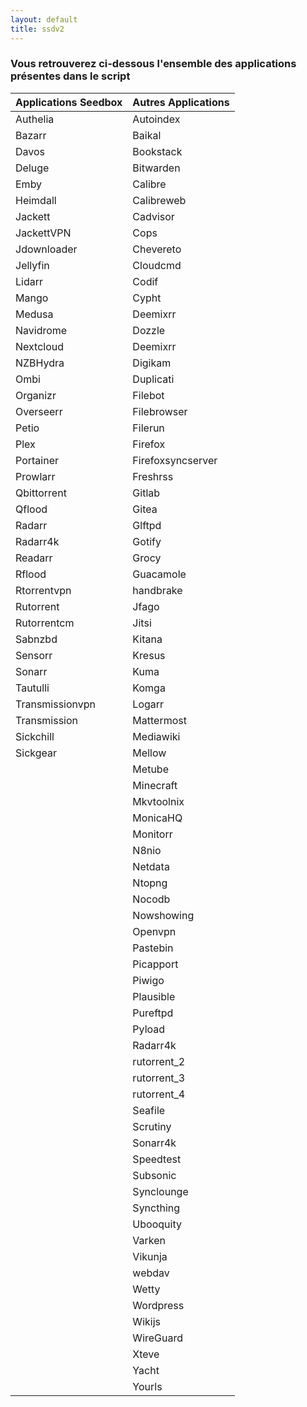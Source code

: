 ```yaml
---
layout: default
title: ssdv2
---
```

###  Vous retrouverez ci-dessous l'ensemble des applications présentes dans le script



| Applications Seedbox                                                      | Autres Applications     |
|---------------------------------------------------------------------------|-------------------------|
|Authelia|Autoindex|
|Bazarr|Baikal|
|Davos|Bookstack|
|Deluge|Bitwarden|
|Emby|Calibre|
|Heimdall|Calibreweb|
|Jackett|Cadvisor|
|JackettVPN|Cops|
|Jdownloader|Chevereto|
|Jellyfin|Cloudcmd|
|Lidarr|Codif|
|Mango|Cypht|
|Medusa|Deemixrr|
|Navidrome|Dozzle|
|Nextcloud|Deemixrr|
|NZBHydra|Digikam|
|Ombi|Duplicati|
|Organizr|Filebot|
|Overseerr|Filebrowser|
|Petio|Filerun|
|Plex|Firefox|
|Portainer|Firefoxsyncserver|
|Prowlarr|Freshrss|
|Qbittorrent|Gitlab|
|Qflood|Gitea|
|Radarr|Glftpd|
|Radarr4k|Gotify|
|Readarr|Grocy|
|Rflood|Guacamole|
|Rtorrentvpn|handbrake|
|Rutorrent|Jfago|
|Rutorrentcm|Jitsi|
|Sabnzbd|Kitana|
|Sensorr|Kresus|
|Sonarr|Kuma|
|Tautulli|Komga|
|Transmissionvpn|Logarr|
|Transmission|Mattermost|
|Sickchill|Mediawiki|
|Sickgear|Mellow|
||Metube|
||Minecraft|
||Mkvtoolnix|
||MonicaHQ|
||Monitorr|
||N8nio|
||Netdata|
||Ntopng|
||Nocodb|
||Nowshowing|
||Openvpn|
||Pastebin|
||Picapport|
||Piwigo|
||Plausible|
||Pureftpd|
||Pyload|
||Radarr4k|
||rutorrent_2|
||rutorrent_3|
||rutorrent_4|
||Seafile|
||Scrutiny|
||Sonarr4k|
||Speedtest|
||Subsonic|
||Synclounge|
||Syncthing|
||Ubooquity|
||Varken|
||Vikunja|
||webdav|
||Wetty|
||Wordpress|
||Wikijs|
||WireGuard|
||Xteve|
||Yacht|
||Yourls|

